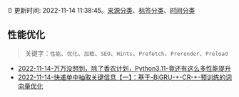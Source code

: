 :alarm_clock: 更新时间: 2022-11-14 11:38:45。[来源分类](../README.md)、[标签分类](../TAGS.md)、[时间分类](../TIMELINE.md)

## 性能优化


> 关键字：`性能`、`优化`、`加载`、`SEO`、`Hints`、`Prefetch`、`Prerender`、`Preload`



- [2022-11-14-万万没想到，除了香农计划，Python3.11-竟还有这么多性能提升](https://toutiao.io/k/wzsqu03) 
- [2022-11-14-快递单中抽取关键信息【一】：基于-BiGRU-+-CR-+-预训练的词向量优化](https://toutiao.io/k/3oowlns) 